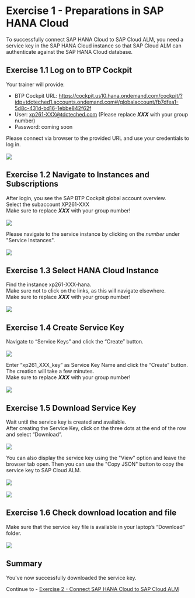 # Exercise 1 - Preparations in SAP HANA Cloud

To successfully connect SAP HANA Cloud to SAP Cloud ALM, you need a service key in the SAP HANA Cloud instance so that SAP Cloud ALM can authenticate against the SAP HANA Cloud database. 

## Exercise 1.1 Log on to BTP Cockpit

Your trainer will provide:  
- BTP Cockpit URL: https://cockpit.us10.hana.ondemand.com/cockpit/?idp=tdcteched1.accounts.ondemand.com#/globalaccount/fb7dfea1-5d8c-431d-bd16-1ebbe842f62f
- User: xp261-XXX@tdcteched.com (Please replace _**XXX**_ with your group number) 
- Password: coming soon

Please connect via browser to the provided URL and use your credentials to log in.  
<br>![](/exercises/ex1/images/Ex1_1.png)

## Exercise 1.2 Navigate to Instances and Subscriptions

After login, you see the SAP BTP Cockpit global account overview.  
Select the subaccount XP261-XXX  
Make sure to replace _**XXX**_ with your group number!  
<br>![](/exercises/ex1/images/Ex1_2a.png)

Please navigate to the service instance by clicking on the _number_ under "Service Instances".  
<br>![](/exercises/ex1/images/Ex1_2b.png)

## Exercise 1.3 Select HANA Cloud Instance

Find the instance xp261-XXX-hana.  
Make sure not to click on the links, as this will navigate elsewhere.  
Make sure to replace _**XXX**_ with your group number!  
<br>![](/exercises/ex1/images/Ex1_3a.png)

## Exercise 1.4 Create Service Key

Navigate to “Service Keys” and click the “Create” button.  
<br>![](/exercises/ex1/images/Ex1_4a.png)

Enter “xp261_XXX_key” as Service Key Name and click the “Create” button.
The creation will take a few minutes.  
Make sure to replace _**XXX**_ with your group number!  
<br>![](/exercises/ex1/images/Ex1_5a.png)

## Exercise 1.5 Download Service Key

Wait until the service key is created and available.  
After creating the Service Key, click on the three dots at the end of the row and select “Download”.  
<br>![](/exercises/ex1/images/Ex1_6a.png)  

You can also display the service key using the "View" option and leave the browser tab open. Then you can use the "Copy JSON" button to copy the service key to SAP Cloud ALM.  
<br>![](/exercises/ex1/images/Ex1_6b.png)  
<br>![](/exercises/ex1/images/Ex1_6c.png)  

## Exercise 1.6 Check download location and file

Make sure that the service key file is available in your laptop’s “Download” folder.  
<br>![](/exercises/ex1/images/Ex1_7.png)

## Summary

You've now successfully downloaded the service key.

Continue to - [Exercise 2 - Connect SAP HANA Cloud to SAP Cloud ALM](../ex2/README.md)
